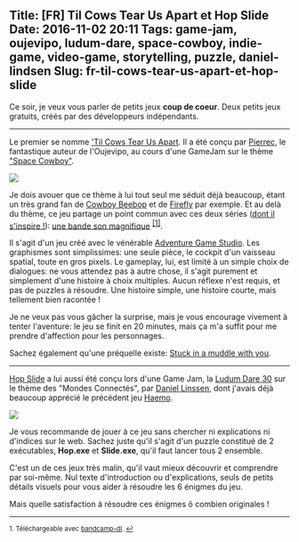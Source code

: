 Title: [FR] Til Cows Tear Us Apart et Hop Slide
Date: 2016-11-02 20:11
Tags: game-jam, oujevipo, ludum-dare, space-cowboy, indie-game, video-game, storytelling, puzzle, daniel-lindsen
Slug: fr-til-cows-tear-us-apart-et-hop-slide
---
Ce soir, je veux vous parler de petits jeux **coup de coeur**.
Deux petits jeux gratuits, créés par des développeurs indépendants.

---

Le premier se nomme ['Til Cows Tear Us Apart](//pierrec.itch.io/til-the-cows-tear-us-apart).
Il a été conçu par [Pierrec](//oujevipo.fr/qui-suis-je/), le fantastique auteur de l'Oujevipo, au cours d'une GameJam sur le thème ["Space Cowboy"](//itch.io/jam/space-cowboy-jam).

![](/lucas/blog/content/images/2016/11/Screenshot-1.png)

Je dois avouer que ce thème à lui tout seul me séduit déjà beaucoup, étant un très grand fan de [Cowboy Beebop](//www.imdb.com/title/tt0213338/) et de [Firefly](//www.imdb.com/title/tt0303461/) par exemple.
Et au delà du thème, ce jeu partage un point commun avec ces deux séries ([dont il s'inspire !](http://oujevipo.fr/general/4406-til-cows-tear-us-apart-web/)): [une bande son magnifique](//tilcowstearusapart.bandcamp.com/album/til-cows-tear-us-apart-ost) <sup><a href="#fn1" id="ref1" style="font-size: small">[1]</a></sup>.

Il s'agit d'un jeu créé avec le vénérable [Adventure Game Studio](http://www.adventuregamestudio.co.uk).
Les graphismes sont simplissimes: une seule pièce, le cockpit d'un vaisseau spatial, toute en gros pixels.
Le gameplay, lui, est limité à un simple choix de dialogues: ne vous attendez pas à autre chose, il s'agit purement et simplement d'une histoire à choix multiples.
Aucun réflexe n'est requis, et pas de puzzles à résoudre.
Une histoire simple, une histoire courte, mais tellement bien racontée !

Je ne veux pas vous gâcher la surprise, mais je vous encourage vivement à tenter l'aventure:
le jeu se finit en 20 minutes, mais ça m'a suffit pour me prendre d'affection pour les personnages.

Sachez également qu'une préquelle existe: [Stuck in a muddle with you](//pierrec.itch.io/stuck-in-a-muddle-with-you).

---

[Hop Slide](//managore.itch.io/hopslide) a lui aussi été conçu lors d'une Game Jam, la [Ludum Dare 30](//ludumdare.com/compo/ludum-dare-30/) sur le thème des "Mondes Connectés", par [Daniel Linssen](//managore.itch.io/), dont j'avais déjà beaucoup apprécié le précédent jeu [Haemo](//managore.itch.io/haemo).

![](/lucas/blog/content/images/2016/11/Map.png)

Je vous recommande de jouer à ce jeu sans chercher ni explications ni d'indices sur le web.
Sachez juste qu'il s'agit d'un puzzle constitué de 2 exécutables, **Hop.exe** et **Slide.exe**, qu'il faut lancer tous 2 ensemble.

C'est un de ces jeux très malin, qu'il vaut mieux découvrir et comprendre par soi-même. Nul texte d'introduction ou d'explications, seuls de petits détails visuels pour vous aider à résoudre les 6 énigmes du jeu.

Mais quelle satisfaction à résoudre ces énigmes ô combien originales !

---

<sup id="fn1">1. Téléchargeable avec [bandcamp-dl](//github.com/iheanyi/bandcamp-dl). <a href="#ref1">↩</a></sup>
